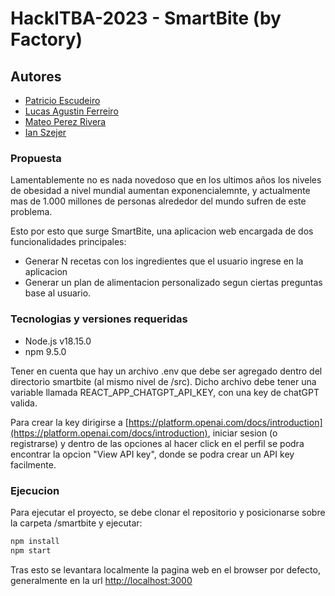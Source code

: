 # HackITBA-2023 - SmartBite (by Factory)

## Autores

- [Patricio Escudeiro](https://github.com/pescudeiro)
- [Lucas Agustin Ferreiro](https://github.com/lukyferreiro)
- [Mateo Perez Rivera](https://github.com/mateoperezrivera)
- [Ian Szejer](https://github.com/IanSzejer)

### Propuesta

Lamentablemente no es nada novedoso que en los ultimos años los niveles
de obesidad a nivel mundial aumentan exponencialemnte, y actualmente mas de
1.000 millones de personas alrededor del mundo sufren de este problema.

Esto por esto que surge SmartBite, una aplicacion web encargada de dos funcionalidades
principales:
- Generar N recetas con los ingredientes que el usuario ingrese en la aplicacion
- Generar un plan de alimentacion personalizado segun ciertas preguntas base al usuario.

### Tecnologias y versiones requeridas

- Node.js v18.15.0
- npm 9.5.0

Tener en cuenta que hay un archivo .env que debe ser agregado dentro del directorio smartbite (al mismo nivel de /src).
Dicho archivo debe tener una variable llamada REACT_APP_CHATGPT_API_KEY, con una key de chatGPT valida.

Para crear la key dirigirse a [https://platform.openai.com/docs/introduction](https://platform.openai.com/docs/introduction), 
iniciar sesion (o registrarse) y dentro de las opciones al hacer click en el perfil se podra encontrar la opcion "View API key", donde se podra crear un API key facilmente.

### Ejecucion

Para ejecutar el proyecto, se debe clonar el repositorio y posicionarse sobre la carpeta /smartbite y ejecutar:

```sh
npm install
npm start
```

Tras esto se levantara localmente la pagina web en el browser por defecto, generalmente en 
la url [http://localhost:3000](http://localhost:3000)
